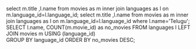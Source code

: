 
select m.title ,l.name   from movies as m inner join languages as l on m.language_id=l.language_id;
select m.title ,l.name   from movies as m inner join languages as l on m.language_id=l.language_id where l.name='Telugu';
  	SELECT 
            l.name, 
            COUNT(m.movie_id) as no_movies
	FROM languages l
	LEFT JOIN movies m USING (language_id)        
	GROUP BY language_id
	ORDER BY no_movies DESC;
